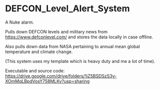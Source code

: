 # DEFCON_Level_Alert_System

A Nuke alarm.

Pulls down DEFCON levels and military news from https://www.defconlevel.com/ and stores the data locally in case offline.

Also pulls down data from NASA pertaining to annual mean global temperature and climate change.

(This system uses my template which is heavy duty and me a lot of time).

Executable and source code:
https://drive.google.com/drive/folders/1jZ5BSDSzS3y-XOmMqLBpdVosY758MLKy?usp=sharing
